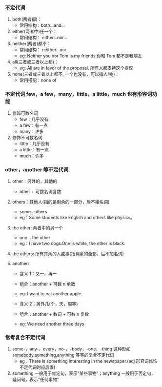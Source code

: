 ### 不定代词

1. both(两者都)：
   - 常用结构：both...and...
2. either(两者中)任一个：
   - 常用结构： either...nor...
3. neither(两者)都不：
   - 常用结构： neither...nor...
   - eg: Neither you nor Tom is my friends 你和 Tom 都不是我朋友
4. all(三者或三者以上都)：
   - eg: All are in favor of the proposal. 所有人都支持这个提议
5. none(三者或三者以上都不, 一个也没有，可以指人/物)：
   - 常用搭配：none of

### 不定代词 few，a few，many，little，a little，much 也有形容词功能

1. 修饰可数名词
   - few：几乎没有
   - a few：有一点
   - many：许多
2. 修饰不可数名词
   - little：几乎没有
   - a little：有一点
   - much：许多

### other，another 等不定代词

1. other：另外的，其他的
   - other + 可数名词复数
2. others：其他人(指的是剩余的一部分，后不接名词)
   - some...others
   - eg：Some students like English and others like physics。
3. the other: 两者中的另一个
   - one... the other
   - eg：I have two dogs.One is white, the other is black.
4. the others: 所有其余的人或事(指剩余的全部，后不加名词)
5. another:

   - 含义 1：又一，再一
   - 组合：another + 可数 n 单数
   - eg: I want to eat another apple.

   - 含义 2：另外几(个，天，周等)
   - 组合：another + 数词 + 可数 n 复数
   - eg: We need another three days

### 常考复合不定代词

1. some-，any-，every，no-，-body，-one，-thing 这种形如 somebody,something,anything 等等的复合不定代词
   - eg：There is something interesting in the newspaper.(adj 形容词修饰不定代词时应后置)
2. something 一般用于肯定句，表示“某些事物”；anything 一般用于否定句，疑问句，表示"任何事物"
